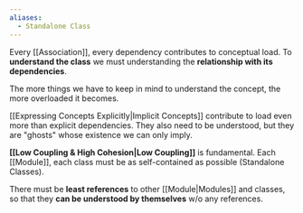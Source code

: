```yaml
---
aliases:
  - Standalone Class
---
```

Every [[Association]], every dependency contributes to conceptual load. To **understand the class** we must understanding the **relationship with its dependencies**.

The more things we have to keep in mind to understand the concept, the more overloaded it becomes.

[[Expressing Concepts Explicitly|Implicit Concepts]] contribute to load even more than explicit dependencies. They also need to be understood, but they are "ghosts" whose existence we can only imply.

**[[Low Coupling & High Cohesion|Low Coupling]]** is fundamental. Each [[Module]], each class must be as self-contained as possible (Standalone Classes).

There must be **least references** to other [[Module|Modules]] and classes, so that they **can be understood by themselves** w/o any references.
